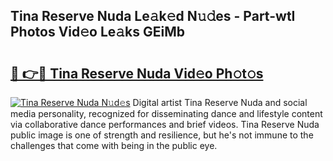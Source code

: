 ## Tina Reserve Nuda Le𝚊k𝚎d N𝚞𝚍es - Part-wtI Photos Vid𝚎o Le𝚊ks GEiMb

# <h2><a href="http://fbf44f3.evod.top/?m=Tina+Reserve+Nuda">🔗 👉🔴 Tina Reserve Nuda Vid𝚎o Ph𝚘t𝚘s</a></h2>

[![Tina Reserve Nuda N𝚞d𝚎s](https://i.imgur.com/8V9OHl7.gif)](http://fbf44f3.evod.top/?m=Tina+Reserve+Nuda)
Digital artist Tina Reserve Nuda and social media personality, recognized for disseminating dance and lifestyle content via collaborative dance performances and brief videos. Tina Reserve Nuda public image is one of strength and resilience, but he's not immune to the challenges that come with being in the public eye. 
